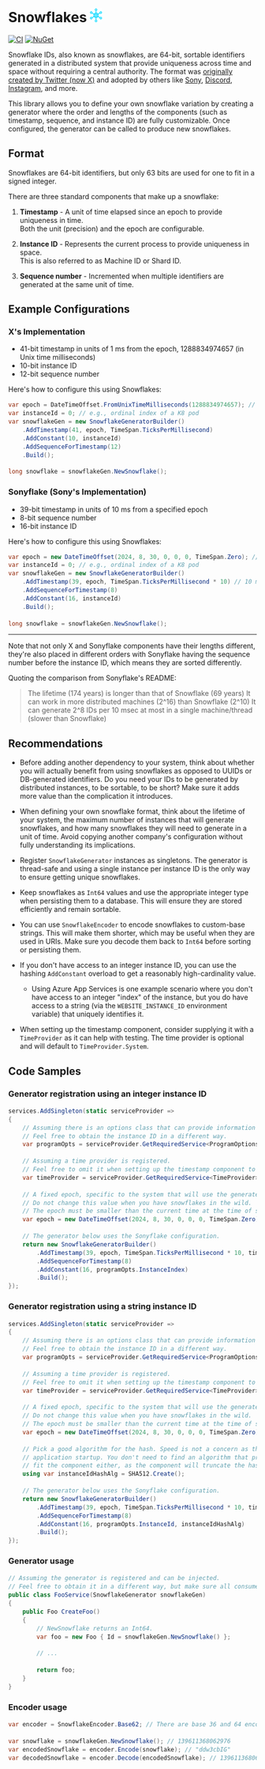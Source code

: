 # Snowflakes ![Logo][logo]

[![CI][wf-ci-badge]][wf-ci]
[![NuGet][nuget-badge]][nuget]

Snowflake IDs, also known as snowflakes, are 64-bit, sortable identifiers generated in a distributed
system that provide uniqueness across time and space without requiring a central authority.
The format was [originally created by Twitter (now X)][twitter-announcement] and adopted by others
like [Sony][sonyflake], [Discord][discord-snowflakes], [Instagram][instagram-sharding-and-ids],
and more.

This library allows you to define your own snowflake variation by creating a generator where the
order and lengths of the components (such as timestamp, sequence, and instance ID) are fully
customizable. Once configured, the generator can be called to produce new snowflakes.

## Format

Snowflakes are 64-bit identifiers, but only 63 bits are used for one to fit in a signed integer.

There are three standard components that make up a snowflake:

1. **Timestamp** - A unit of time elapsed since an epoch to provide uniqueness in time.  
   Both the unit (precision) and the epoch are configurable.

2. **Instance ID** - Represents the current process to provide uniqueness in space.  
   This is also referred to as Machine ID or Shard ID.

3. **Sequence number** - Incremented when multiple identifiers are generated at the
   same unit of time.

## Example Configurations

### X's Implementation

* 41-bit timestamp in units of 1 ms from the epoch, 1288834974657 (in Unix time milliseconds)
* 10-bit instance ID
* 12-bit sequence number

Here's how to configure this using Snowflakes:

```csharp
var epoch = DateTimeOffset.FromUnixTimeMilliseconds(1288834974657); // X's epoch
var instanceId = 0; // e.g., ordinal index of a K8 pod
var snowflakeGen = new SnowflakeGeneratorBuilder()
    .AddTimestamp(41, epoch, TimeSpan.TicksPerMillisecond)
    .AddConstant(10, instanceId)
    .AddSequenceForTimestamp(12)
    .Build();

long snowflake = snowflakeGen.NewSnowflake();
```

### Sonyflake (Sony's Implementation)

* 39-bit timestamp in units of 10 ms from a specified epoch
* 8-bit sequence number
* 16-bit instance ID

Here's how to configure this using Snowflakes:

```csharp
var epoch = new DateTimeOffset(2024, 8, 30, 0, 0, 0, TimeSpan.Zero); // e.g., when your system came online
var instanceId = 0; // e.g., ordinal index of a K8 pod
var snowflakeGen = new SnowflakeGeneratorBuilder()
    .AddTimestamp(39, epoch, TimeSpan.TicksPerMillisecond * 10) // 10 ms increments
    .AddSequenceForTimestamp(8)
    .AddConstant(16, instanceId)
    .Build();

long snowflake = snowflakeGen.NewSnowflake();
```

---

Note that not only X and Sonyflake components have their lengths different, they're also placed in
different orders with Sonyflake having the sequence number before the instance ID, which means they
are sorted differently.

Quoting the comparison from Sonyflake's README:

> The lifetime (174 years) is longer than that of Snowflake (69 years)
> It can work in more distributed machines (2^16) than Snowflake (2^10)
> It can generate 2^8 IDs per 10 msec at most in a single machine/thread (slower than Snowflake)

## Recommendations

* Before adding another dependency to your system, think about whether you will actually benefit
  from using snowflakes as opposed to UUIDs or DB-generated identifiers. Do you need your IDs to
  be generated by distributed instances, to be sortable, to be short? Make sure it adds more value
  than the complication it introduces.

* When defining your own snowflake format, think about the lifetime of your system, the maximum
  number of instances that will generate snowflakes, and how many snowflakes they will need to
  generate in a unit of time. Avoid copying another company's configuration without fully
  understanding its implications.

* Register `SnowflakeGenerator` instances as singletons. The generator is thread-safe and using a
  single instance per instance ID is the only way to ensure getting unique snowflakes.

* Keep snowflakes as `Int64` values and use the appropriate integer type when persisting them to a
  database. This will ensure they are stored efficiently and remain sortable.

* You can use `SnowflakeEncoder` to encode snowflakes to custom-base strings. This will make them
  shorter, which may be useful when they are used in URIs. Make sure you decode them back to `Int64`
  before sorting or persisting them.

* If you don't have access to an integer instance ID, you can use the hashing `AddConstant` overload
  to get a reasonably high-cardinality value.

  * Using Azure App Services is one example scenario where you don't have access to an integer
    "index" of the instance, but you do have access to a string (via the `WEBSITE_INSTANCE_ID`
    environment variable) that uniquely identifies it.

* When setting up the timestamp component, consider supplying it with a `TimeProvider` as it can
  help with testing. The time provider is optional and will default to `TimeProvider.System`.

## Code Samples

### Generator registration using an integer instance ID

```csharp
services.AddSingleton(static serviceProvider =>
{
    // Assuming there is an options class that can provide information about the current instance.
    // Feel free to obtain the instance ID in a different way.
    var programOpts = serviceProvider.GetRequiredService<ProgramOptions>();

    // Assuming a time provider is registered.
    // Feel free to omit it when setting up the timestamp component to default to TimeProvider.System.
    var timeProvider = serviceProvider.GetRequiredService<TimeProvider>();

    // A fixed epoch, specific to the system that will use the generated snowflakes.
    // Do not change this value when you have snowflakes in the wild.
    // The epoch must be smaller than the current time at the time of snowflake generation.
    var epoch = new DateTimeOffset(2024, 8, 30, 0, 0, 0, TimeSpan.Zero);

    // The generator below uses the Sonyflake configuration.
    return new SnowflakeGeneratorBuilder()
        .AddTimestamp(39, epoch, TimeSpan.TicksPerMillisecond * 10, timeProvider)
        .AddSequenceForTimestamp(8)
        .AddConstant(16, programOpts.InstanceIndex)
        .Build();
});
```

### Generator registration using a string instance ID

```csharp
services.AddSingleton(static serviceProvider =>
{
    // Assuming there is an options class that can provide information about the current instance.
    // Feel free to obtain the instance ID in a different way.
    var programOpts = serviceProvider.GetRequiredService<ProgramOptions>();

    // Assuming a time provider is registered.
    // Feel free to omit it when setting up the timestamp component to default to TimeProvider.System.
    var timeProvider = serviceProvider.GetRequiredService<TimeProvider>();

    // A fixed epoch, specific to the system that will use the generated snowflakes.
    // Do not change this value when you have snowflakes in the wild.
    // The epoch must be smaller than the current time at the time of snowflake generation.
    var epoch = new DateTimeOffset(2024, 8, 30, 0, 0, 0, TimeSpan.Zero);

    // Pick a good algorithm for the hash. Speed is not a concern as this will only run once on
    // application startup. You don't need to find an algorithm that produces few enough bits to
    // fit the component either, as the component will truncate the hash to fit.
    using var instanceIdHashAlg = SHA512.Create();

    // The generator below uses the Sonyflake configuration.
    return new SnowflakeGeneratorBuilder()
        .AddTimestamp(39, epoch, TimeSpan.TicksPerMillisecond * 10, timeProvider)
        .AddSequenceForTimestamp(8)
        .AddConstant(16, programOpts.InstanceId, instanceIdHashAlg)
        .Build();
});
```

### Generator usage

```csharp
// Assuming the generator is registered and can be injected.
// Feel free to obtain it in a different way, but make sure all consumers use the same instance.
public class FooService(SnowflakeGenerator snowflakeGen)
{
    public Foo CreateFoo()
    {
        // NewSnowflake returns an Int64.
        var foo = new Foo { Id = snowflakeGen.NewSnowflake() };

        // ...

        return foo;
    }
}
```

### Encoder usage

```csharp
var encoder = SnowflakeEncoder.Base62; // There are base 36 and 64 encoders as well, all URI-safe.

var snowflake = snowflakeGen.NewSnowflake(); // 139611368062976
var encodedSnowflake = encoder.Encode(snowflake); // "ddw3cbIG"
var decodedSnowflake = encoder.Decode(encodedSnowflake); // 139611368062976
```

[logo]: https://raw.githubusercontent.com/safakgur/snowflakes/main/media/logo-28.png "Logo"
[wf-ci]: https://github.com/safakgur/snowflakes/actions/workflows/ci.yml
[wf-ci-badge]: https://github.com/safakgur/snowflakes/actions/workflows/ci.yml/badge.svg?event=push
[nuget]: https://www.nuget.org/packages/Snowflakes/
[nuget-badge]: https://img.shields.io/nuget/v/Snowflakes.svg?style=flat

[twitter-announcement]: https://blog.twitter.com/2010/announcing-snowflake "Announcing Snowflake @ Twitter Engineering"
[sonyflake]: https://github.com/sony/sonyflake "Sonyflake"
[discord-snowflakes]: https://discord.com/developers/docs/reference#snowflakes
[instagram-sharding-and-ids]: https://instagram-engineering.com/sharding-ids-at-instagram-1cf5a71e5a5c "Sharding & IDs at Instagram"
